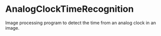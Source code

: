 # AnalogClockTimeRecognition
Image processing program to detect the time from an analog clock in an image.


